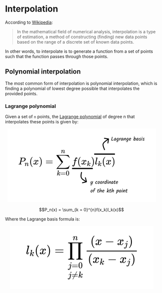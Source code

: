 # Interpolation

According to [Wikipedia](https://en.wikipedia.org/wiki/Interpolation):

> In the mathematical field of numerical analysis, interpolation is a type of
> estimation, a method of constructing (finding) new data points based on the
> range of a discrete set of known data points.

In other words, to interpolate is to generate a function from a set of points
such that the function passes through those points.

## Polynomial interpolation

The most common form of interpolation is polynomial interpolation, which is
finding a polynomial of lowest degree possible that interpolates the provided
points.

### Lagrange polynomial

Given a set of `n` points, the
[Lagrange polynomial](https://en.wikipedia.org/wiki/Lagrange_polynomial) of
degree n that interpolates these points is given by:

<p align="center">
<img   src="../../assets/images/lagrange-polynomial.png"  />
</p>

$$P_n(x) = \sum_{k = 0}^{n}f(x_k)l_k(x)$$

Where the Lagrange basis formula is:

<p align="center">
<img   src="../../assets/images/lagrange-basis-formula.png"  />
</p>
